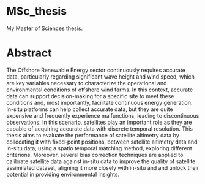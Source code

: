# MSc_thesis
My Master of Sciences thesis.


# Abstract

 The Offshore Renewable Energy sector continuously requires accurate data, particularly
 regarding significant wave height and wind speed, which are key variables necessary
 to characterize the operational and environmental conditions of offshore wind farms.
 In this context, accurate data can support decision-making for a specific site to meet
 these conditions and, most importantly, facilitate continuous energy generation. In-situ
 platforms can help collect accurate data, but they are quite expensive and frequently
 experience malfunctions, leading to discontinuous observations.
 In this scenario, satellites play an important role as they are capable of acquiring accurate
 data with discrete temporal resolution.
 This thesis aims to evaluate the performance of satellite altimetry data by collocating it
 with fixed-point positions, between satellite altimetry data and in-situ data, using a spatio
 temporal matching method, exploring different criterions.
 Moreover, several bias correction techniques are applied to calibrate satellite data against
 in-situ data to improve the quality of satellite assimilated dataset, aligning it more closely
 with in-situ and and unlock their potential in providing environmental insights.

